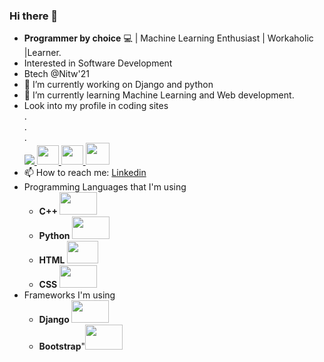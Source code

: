 ### Hi there 👋

<!--
**tejaswini22199/tejaswini22199** is a ✨ _special_ ✨ repository because its `README.md` (this file) appears on your GitHub profile.

Here are some ideas to get you started:-->
- <strong>Programmer by choice</strong> :computer: | Machine Learning Enthusiast | Workaholic |Learner. 
- Interested in Software Development
- Btech @Nitw'21
- 🔭 I’m currently working on Django and python
- 🌱 I’m currently learning Machine Learning and Web development.
- Look into my profile in coding sites<br>
.<br>.<br>.<br>
  <a href="https://www.linkedin.com/in/tejaswini-vakkalagaddi/">
  <img src="https://user-images.githubusercontent.com/43006347/87627849-4dce5b00-c74d-11ea-998b-4272226d645f.png">
  </a>
  <a href="https://leetcode.com/teju_coder11111/">
  <img width=35px height=31px src="https://user-images.githubusercontent.com/43006347/87628341-54a99d80-c74e-11ea-9e74-3eca48973803.jpeg">
  </a>
  <a href="https://www.codechef.com/users/teju2213">
  <img width=35px height=31px src="https://user-images.githubusercontent.com/43006347/87629162-1b722d00-c750-11ea-8e99-4b54652a8484.jpeg">
  </a>
  <a href="https://www.hackerrank.com/tejaswini22199?hr_r=1">
  <img width=38px height=35px src="https://user-images.githubusercontent.com/43006347/87630026-d0f1b000-c751-11ea-8624-56e480adb359.jpeg">
  </a>
- 📫 How to reach me: <a href="https://www.linkedin.com/in/tejaswini-vakkalagaddi/">Linkedin</a>
-  Programming Languages that I'm using
    - <strong>C++ </strong><img width=60px height=36px src="https://user-images.githubusercontent.com/43006347/87701379-8144d000-c7b5-11ea-8e89-3331fdb9fa70.png">
    - <strong>Python </strong><img width=60px height=36px src="https://user-images.githubusercontent.com/43006347/87700690-5d34bf00-c7b4-11ea-8bf6-8454a54246ed.jpg">
    - <strong>HTML </strong><img width=50px height=36px src="https://user-images.githubusercontent.com/43006347/87700976-d92f0700-c7b4-11ea-92d6-c66e556dfd87.png">
    - <strong>CSS </strong><img width=60px height=36px src="https://user-images.githubusercontent.com/43006347/87701189-2d39eb80-c7b5-11ea-96d7-f62d7615ce7e.png">
- Frameworks I'm using
    - <strong>Django </strong><img width=60px height=36px src="https://user-images.githubusercontent.com/43006347/87701579-da146880-c7b5-11ea-9996-46106048d8b3.jpeg">
    - <strong>Bootstrap</strong>"<img width=60px height=40px src="https://user-images.githubusercontent.com/43006347/87807172-95e89d00-c875-11ea-8e5c-092fd5747226.jpeg">
<!--
- 👯 I’m looking to collaborate on ...
- 🤔 I’m looking for help with ...
- 💬 Ask me about ...

- 😄 Pronouns: ...
- ⚡ Fun fact: ...

-->
